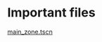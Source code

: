 # Important files

[main_zone.tscn](https://raw.githubusercontent.com/oblivstro/webfishing_decompiled/refs/heads/master/Scenes/Map/Zones/main_zone.tscn)